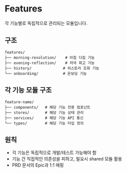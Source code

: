 # Features

각 기능별로 독립적으로 관리되는 모듈입니다.

## 구조

```
features/
├── morning-resolution/    # 아침 다짐 기능
├── evening-reflection/    # 저녁 회고 기능
├── history/              # 히스토리 조회 기능
└── onboarding/           # 온보딩 기능
```

## 각 기능 모듈 구조

```
feature-name/
├── components/   # 해당 기능 전용 컴포넌트
├── stores/       # 해당 기능 상태 관리
├── services/     # 해당 기능 API 통신
└── types/        # 해당 기능 타입 정의
```

## 원칙

- 각 기능은 독립적으로 개발/테스트 가능해야 함
- 기능 간 직접적인 의존성을 피하고, 필요시 shared 모듈 활용
- PRD 문서의 Epic과 1:1 매핑